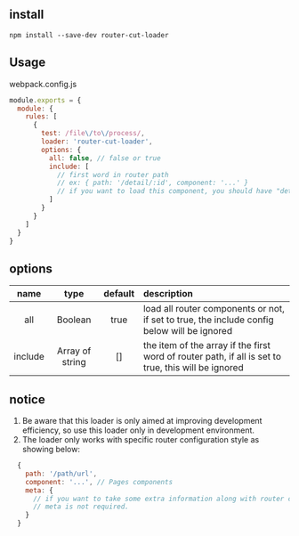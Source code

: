 ## install

`
  npm install --save-dev router-cut-loader
`

## Usage
webpack.config.js

``` js
module.exports = {
  module: {
    rules: [
      {
        test: /file\/to\/process/,
        loader: 'router-cut-loader',
        options: {
          all: false, // false or true
          include: [
            // first word in router path
            // ex: { path: '/detail/:id', component: '...' }
            // if you want to load this component, you should have "detail" written here
          ]
        }
      }
    ]
  }
}
```
## options

name|type|default|description
:---:|:--:|:---:|:---
all|Boolean|true|load all router components or not, if set to true, the include config below will be ignored
include|Array of string|[]|the item of the array if the first word of router path, if all is set to true, this will be ignored

## notice

1. Be aware that this loader is only aimed at improving development efficiency, so use this loader only in development environment.
2. The loader only works with specific router configuration style as showing below:
```js
  {
    path: '/path/url',
    component: '...', // Pages components
    meta: {
      // if you want to take some extra information along with router configuration, put them here.
      // meta is not required.
    }
  }
```